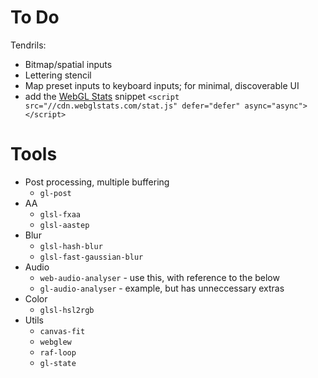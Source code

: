 # To Do

Tendrils:

- Bitmap/spatial inputs
- Lettering stencil
- Map preset inputs to keyboard inputs; for minimal, discoverable UI
- add the [WebGL Stats](//webglstats.com) snippet `<script src="//cdn.webglstats.com/stat.js" defer="defer" async="async"></script>`


# Tools

- Post processing, multiple buffering
    - `gl-post`
- AA
    - `glsl-fxaa`
    - `glsl-aastep`
- Blur
    - `glsl-hash-blur`
    - `glsl-fast-gaussian-blur`
- Audio
    - `web-audio-analyser` - use this, with reference to the below
    - `gl-audio-analyser` - example, but has unneccessary extras
- Color
    - `glsl-hsl2rgb`
- Utils
    - `canvas-fit`
    - `webglew`
    - `raf-loop`
    - `gl-state`